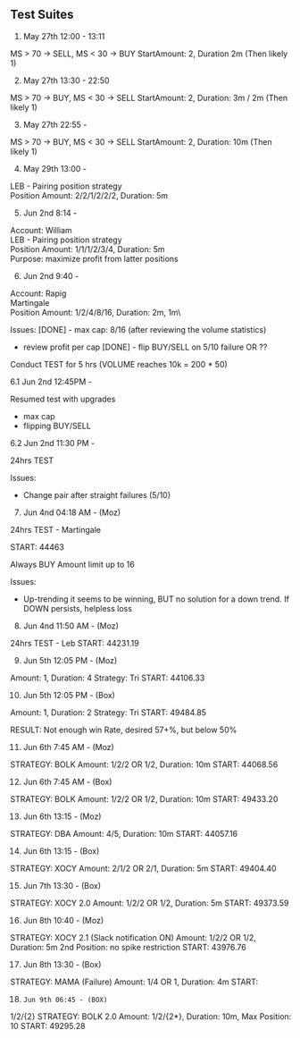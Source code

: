 ## Test Suites

1. May 27th 12:00 - 13:11

MS > 70 -> SELL, MS < 30 -> BUY
StartAmount: 2, Duration 2m (Then likely 1)

2. May 27th 13:30 - 22:50
   
MS > 70 -> BUY, MS < 30 -> SELL
StartAmount: 2, Duration: 3m / 2m (Then likely 1)

3. May 27th 22:55 - 
   
MS > 70 -> BUY, MS < 30 -> SELL
StartAmount: 2, Duration: 10m (Then likely 1)

4. May 29th 13:00 -  

LEB - Pairing position strategy\
Position Amount: 2/2/1/2/2/2, Duration: 5m

5. Jun 2nd 8:14 - 
   
Account: William\
LEB - Pairing position strategy\
Position Amount: 1/1/1/2/3/4, Duration: 5m\
Purpose: maximize profit from latter positions

6. Jun 2nd 9:40 - 
   
Account: Rapig\
Martingale\
Position Amount: 1/2/4/8/16, Duration: 2m, 1m\

Issues:
[DONE] - max cap: 8/16 (after reviewing the volume statistics)
- review profit per cap
[DONE] - flip BUY/SELL on 5/10 failure OR ??

Conduct TEST for 5 hrs (VOLUME reaches 10k = 200 * 50)


6.1 Jun 2nd 12:45PM - 

Resumed test with upgrades
- max cap
- flipping BUY/SELL


6.2 Jun 2nd 11:30 PM -

24hrs TEST

Issues:
- Change pair after straight failures (5/10)
 
7. Jun 4nd 04:18 AM - (Moz)

24hrs TEST - Martingale

START: 44463

Always BUY
Amount limit up to 16

Issues:
- Up-trending it seems to be winning, BUT no solution for a down trend. If DOWN persists, helpless loss

8. Jun 4nd 11:50 AM - (Moz)

24hrs TEST - Leb
START: 44231.19

9. Jun 5th 12:05 PM - (Moz)

Amount: 1, Duration: 4
Strategy: Tri
START: 44106.33

10. Jun 5th 12:05 PM - (Box)

Amount: 1, Duration: 2
Strategy: Tri
START: 49484.85

RESULT: Not enough win Rate, desired 57+%, but below 50%

11. Jun 6th 7:45 AM - (Moz)

STRATEGY: BOLK
Amount: 1/2/2 OR 1/2, Duration: 10m
START: 44068.56

12.  Jun 6th 7:45 AM - (Box)

STRATEGY: BOLK
Amount: 1/2/2 OR 1/2, Duration: 10m
START: 49433.20

13. Jun 6th 13:15 - (Moz)

STRATEGY: DBA
Amount: 4/5, Duration: 10m
START: 44057.16

14.  Jun 6th 13:15 - (Box)

STRATEGY: XOCY
Amount: 2/1/2 OR 2/1, Duration: 5m
START: 49404.40

15.   Jun 7th 13:30 - (Box)

STRATEGY: XOCY 2.0
Amount: 1/2/2 OR 1/2, Duration: 5m
START: 49373.59


16.   Jun 8th 10:40 - (Moz)

STRATEGY: XOCY 2.1 (Slack notification ON)
Amount: 1/2/2 OR 1/2, Duration: 5m
2nd Position: no spike restriction
START: 43976.76

17.    Jun 8th 13:30 - (Box)

STRATEGY: MAMA (Failure)
Amount: 1/4 OR 1, Duration: 4m
START: 

18.     Jun 9th 06:45 - (BOX)
1/2/{2}
STRATEGY: BOLK 2.0
Amount: 1/2/{2*}, Duration: 10m, Max Position: 10
START: 49295.28